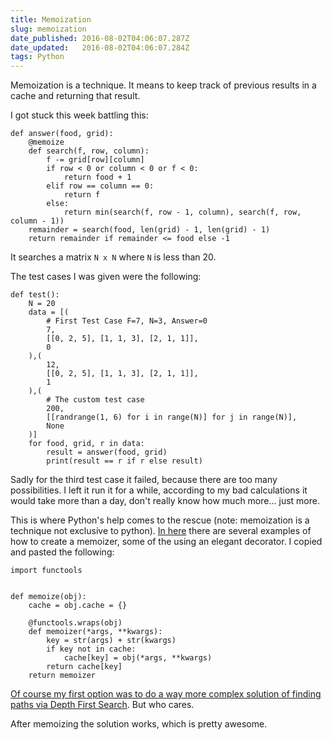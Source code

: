 ```yaml
---
title: Memoization
slug: memoization
date_published: 2016-08-02T04:06:07.287Z
date_updated:   2016-08-02T04:06:07.284Z
tags: Python
---
```


Memoization is a technique. It means to keep track of previous results in a cache and returning that result. 

I got stuck this week battling this:

```language-python
def answer(food, grid):
    @memoize
    def search(f, row, column):
        f -= grid[row][column]
        if row < 0 or column < 0 or f < 0:
            return food + 1
        elif row == column == 0:
            return f
        else:
            return min(search(f, row - 1, column), search(f, row, column - 1))
    remainder = search(food, len(grid) - 1, len(grid) - 1)
    return remainder if remainder <= food else -1
```

It searches a matrix `N x N` where `N` is less than 20.

The test cases I was given were the following:

```language-python
def test():
    N = 20
    data = [(
        # First Test Case F=7, N=3, Answer=0
        7,
        [[0, 2, 5], [1, 1, 3], [2, 1, 1]],
        0
    ),(
        12,
        [[0, 2, 5], [1, 1, 3], [2, 1, 1]],
        1
    ),(
        # The custom test case
        200,
        [[randrange(1, 6) for i in range(N)] for j in range(N)],
        None
    )]
    for food, grid, r in data:
        result = answer(food, grid)
        print(result == r if r else result)
```

Sadly for the third test case it failed, because there are too many possibilities. I left it run it for a while, according to my bad calculations it would take more than a day, don't really know how much more... just more. 

This is where Python's help comes to the rescue (note: memoization is a technique not exclusive to python). [In here](https://wiki.python.org/moin/PythonDecoratorLibrary#Memoize) there are several examples of how to create a memoizer, some of the using an elegant decorator. I copied and pasted the following:

```language-python
import functools


def memoize(obj):
    cache = obj.cache = {}

    @functools.wraps(obj)
    def memoizer(*args, **kwargs):
        key = str(args) + str(kwargs)
        if key not in cache:
            cache[key] = obj(*args, **kwargs)
        return cache[key]
    return memoizer
```

[Of course my first option was to do a way more complex solution of finding paths via Depth First Search](https://github.com/claudiordgz/udacity_cs212/blob/6ca0c9cc7afdce401cc175cc18c7894485a6a744/foobar/save_beta_rabbit.py). But who cares.

After memoizing the solution works, which is pretty awesome. 

